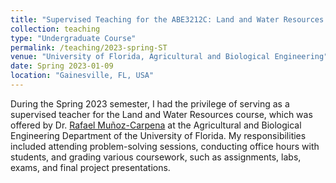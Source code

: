```yaml
---
title: "Supervised Teaching for the ABE3212C: Land and Water Resources Engineering Course for the Spring 2023 Semester."
collection: teaching
type: "Undergraduate Course"
permalink: /teaching/2023-spring-ST
venue: "University of Florida, Agricultural and Biological Engineering"
date: Spring 2023-01-09
location: "Gainesville, FL, USA"
---
```


During the Spring 2023 semester, I had the privilege of serving as a supervised teacher for the Land and Water Resources course, which was offered by Dr. [Rafael Muñoz-Carpena](https://abe.ufl.edu/faculty/carpena/teaching/index.shtml) at the Agricultural and Biological Engineering Department of the University of Florida. My responsibilities included attending problem-solving sessions, conducting office hours with students, and grading various coursework, such as assignments, labs, exams, and final project presentations.

<!-- Heading 1
======

Heading 2
======

Heading 3
====== -->